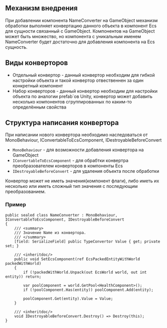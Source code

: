 ## Механизм внедрения

При добавлении компонента NameConverter на GameObject механизм обработки выполняет конвертацию данного объекта в компонент Ecs для сущности связанный с GameObject. Компонентов на GameObject может быть множество, но компонента с уникальным именем NameConverter будет достаточно для добавления компонента на Ecs сущность.

## Виды конверторов

-   Отдельный конвертор - данный конвертор необходим для гибкой настройки объекта и такой конвертор отвественнен за один конкретный компонент
-   Набор конверторов - данный конвертор необходим для настройки объекта по аналогии prefab`ов Unity, конвертор может добавить несколько компонентов сгруппированных по каким-то определённым свойства

## Структура написания конвертора

При написании нового конвертора необходимо наследоваться от MonoBehaviour, IConvertableToEcsComponent, IDestroyableBeforeConvert

-   `MonoBehaviour` - для возможности добавления конвертора на GameObject
-   `IConvertableToEcsComponent` - для обрабтки конвертра преобразователем конверторов в компоненты Ecs
-   `IDestroyableBeforeConvert` - для удаления объекта после обработки

Конвертор может не иметь значения(компонент флаги), либо иметь их несколько или иметь сложный тип значения с последующим преобразованием.

### Пример

```
public sealed class NameConverter : MonoBehaviour, IConvertableToEcsComponent, IDestroyableBeforeConvert
{
    /// <summary>
    /// Значение Name из конвертора.
    /// </summary>
    [field: SerializeField] public TypeConvertor Value { get; private set; }

    /// <inheritdoc/>
    public void SetEcsComponent(ref EcsPackedEntityWithWorld packedWithWorld)
    {
        if (!packedWithWorld.Unpack(out EcsWorld world, out int entity)) return;

        var poolComponent = world.GetPool<HealthComponent>();
        if (!poolComponent.Has(entity)) poolComponent.Add(entity);

        poolComponent.Get(entity).Value = Value;
    }

    /// <inheritdoc/>
    void IDestroyableBeforeConvert.Destroy() => Destroy(this);
}
```

